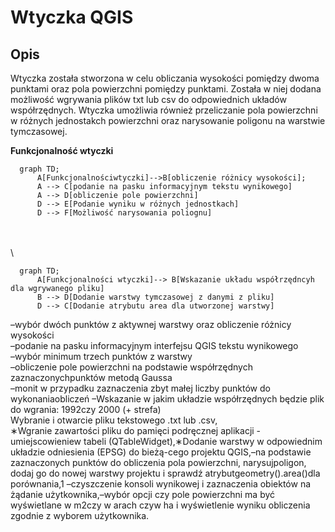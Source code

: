 # Wtyczka QGIS
## Opis
Wtyczka została stworzona w celu obliczania wysokości pomiędzy dwoma punktami oraz pola powierzchni pomiędzy punktami. Została w niej dodana możliwość wgrywania plików txt lub csv do odpowiednich układów współrzędnych. Wtyczka umożliwia również przeliczanie pola powierzchni w różnych jednostakch powierzchni oraz narysowanie poligonu na warstwie tymczasowej.

**Funkcjonalność wtyczki**
```mermaid
  graph TD;
      A[Funkcjonalnościwtyczki]-->B[obliczenie różnicy wysokości];
      A --> C[podanie na pasku informacyjnym tekstu wynikowego]
      A --> D[obliczenie pole powierzchni]
      D --> E[Podanie wyniku w różnych jednostkach]
      D --> F[Możliwość narysowania poliognu] 
```
\
\
\
```mermaid
  graph TD;
      A[Funkcjonalności wtyczki]--> B[Wskazanie układu współrzędncyh dla wgrywanego pliku]
      B --> D[Dodanie warstwy tymczasowej z danymi z pliku]
      D --> C[Dodanie atrybutu area dla utworzonej warstwy] 
```

–wybór dwóch punktów z aktywnej warstwy oraz obliczenie różnicy wysokości\
–podanie na pasku informacyjnym interfejsu QGIS tekstu wynikowego\
–wybór minimum trzech punktów z warstwy\
–obliczenie pole powierzchni na podstawie współrzędnych zaznaczonychpunktów metodą Gaussa\
–monit w przypadku zaznaczenia zbyt małej liczby punktów do wykonaniaobliczeń
–Wskazanie w jakim układzie współrzędnych będzie plik do wgrania: 1992czy 2000 (+ strefa)\
Wybranie i otwarcie pliku tekstowego .txt lub .csv,\
∗Wgranie zawartości pliku do pamięci podręcznej aplikacji - umiejscowieniew tabeli (QTableWidget),∗Dodanie warstwy w odpowiednim układzie odniesienia (EPSG) do bieżą-cego projektu QGIS,–na podstawie zaznaczonych punktów do obliczenia pola powierzchni, narysujpoligon, dodaj go do nowej warstwy projektu i sprawdź atrybutgeometry().area()dla porównania,1
–czyszczenie konsoli wynikowej i zaznaczenia obiektów na żądanie użytkownika,–wybór opcji czy pole powierzchni ma być wyświetlane w m2czy w arach czyw ha i wyświetlenie wyniku obliczenia zgodnie z wyborem użytkownika.


